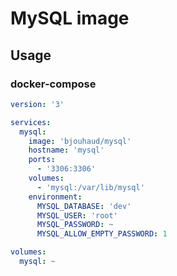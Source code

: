 # MySQL image

## Usage

### docker-compose

```yaml
version: '3'

services:
  mysql:
    image: 'bjouhaud/mysql'
    hostname: 'mysql'
    ports:
      - '3306:3306'
    volumes:
      - 'mysql:/var/lib/mysql'
    environment:
      MYSQL_DATABASE: 'dev'
      MYSQL_USER: 'root'
      MYSQL_PASSWORD: ~
      MYSQL_ALLOW_EMPTY_PASSWORD: 1

volumes:
  mysql: ~
```
